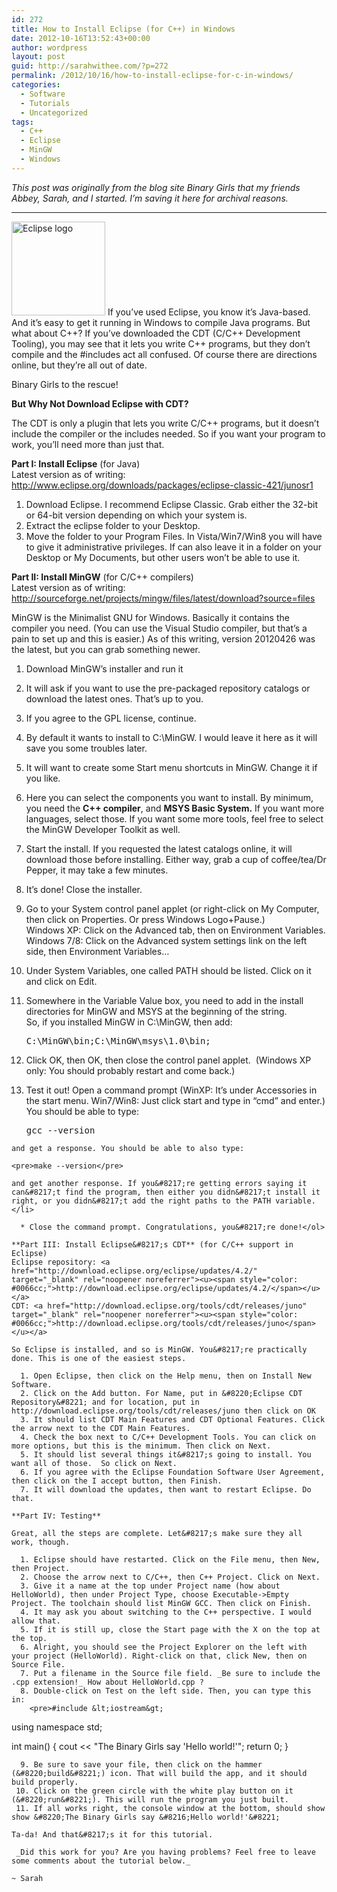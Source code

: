```yaml
---
id: 272
title: How to Install Eclipse (for C++) in Windows
date: 2012-10-16T13:52:43+00:00
author: wordpress
layout: post
guid: http://sarahwithee.com/?p=272
permalink: /2012/10/16/how-to-install-eclipse-for-c-in-windows/
categories:
  - Software
  - Tutorials
  - Uncategorized
tags:
  - C++
  - Eclipse
  - MinGW
  - Windows
---
```

_This post was originally from the blog site Binary Girls that my friends Abbey, Sarah, and I started. I’m saving it here for archival reasons._

* * *

<img class="alignright wp-image-282 size-full" src="http://sarahwithee.com/wp-content/uploads/eclipse_pos_logo_fc_med2-150x150.jpg" alt="Eclipse logo" width="150" height="150" /> If you&#8217;ve used Eclipse, you know it&#8217;s Java-based. And it&#8217;s easy to get it running in Windows to compile Java programs. But what about C++? If you&#8217;ve downloaded the CDT (C/C++ Development Tooling), you may see that it lets you write C++ programs, but they don&#8217;t compile and the #includes act all confused. Of course there are directions online, but they&#8217;re all out of date.

Binary Girls to the rescue!

**But Why Not Download Eclipse with CDT?**

The CDT is only a plugin that lets you write C/C++ programs, but it doesn&#8217;t include the compiler or the includes needed. So if you want your program to work, you&#8217;ll need more than just that.

**Part I: Install Eclipse** (for Java)  
Latest version as of writing: <a href="http://www.eclipse.org/downloads/packages/eclipse-classic-421/junosr1" target="_blank" rel="noopener noreferrer"><u><span style="color: #0066cc;">http://www.eclipse.org/downloads/packages/eclipse-classic-421/junosr1</span></u></a>

  1. Download Eclipse. I recommend Eclipse Classic. Grab either the 32-bit or 64-bit version depending on which your system is.
  2. Extract the eclipse folder to your Desktop.
  3. Move the folder to your Program Files. In Vista/Win7/Win8 you will have to give it administrative privileges. If can also leave it in a folder on your Desktop or My Documents, but other users won&#8217;t be able to use it.

**Part II: Install MinGW** (for C/C++ compilers)  
Latest version as of writing: <a href="http://sourceforge.net/projects/mingw/files/latest/download?source=files" target="_blank" rel="noopener noreferrer"><u><span style="color: #0066cc;">http://sourceforge.net/projects/mingw/files/latest/download?source=files</span></u></a>

MinGW is the Minimalist GNU for Windows. Basically it contains the compiler you need. (You can use the Visual Studio compiler, but that&#8217;s a pain to set up and this is easier.) As of this writing, version 20120426 was the latest, but you can grab something newer.

  1. Download MinGW&#8217;s installer and run it
  2. It will ask if you want to use the pre-packaged repository catalogs or download the latest ones. That&#8217;s up to you.
  3. If you agree to the GPL license, continue.
  4. By default it wants to install to C:\MinGW. I would leave it here as it will save you some troubles later.
  5. It will want to create some Start menu shortcuts in MinGW. Change it if you like.
  6. Here you can select the components you want to install. By minimum, you need the **C++ compiler**, and **MSYS Basic System.** If you want more languages, select those. If you want some more tools, feel free to select the MinGW Developer Toolkit as well.
  7. Start the install. If you requested the latest catalogs online, it will download those before installing. Either way, grab a cup of coffee/tea/Dr Pepper, it may take a few minutes.
  8. It&#8217;s done! Close the installer.
  9. Go to your System control panel applet (or right-click on My Computer, then click on Properties. Or press Windows Logo+Pause.)  
    Windows XP: Click on the Advanced tab, then on Environment Variables.  
    Windows 7/8: Click on the Advanced system settings link on the left side, then Environment Variables&#8230;
 10. Under System Variables, one called PATH should be listed. Click on it and click on Edit.
 11. Somewhere in the Variable Value box, you need to add in the install directories for MinGW and MSYS at the beginning of the string.  
    So, if you installed MinGW in C:\MinGW, then add:</p> 
    <pre>C:\MinGW\bin;C:\MinGW\msys\1.0\bin;</pre>

 12. Click OK, then OK, then close the control panel applet.  (Windows XP only: You should probably restart and come back.)
 13. Test it out! Open a command prompt (WinXP: It&#8217;s under Accessories in the start menu. Win7/Win8: Just click start and type in &#8220;cmd&#8221; and enter.) You should be able to type: 
    <pre>gcc --version</pre>
    
    and get a response. You should be able to also type:
    
    <pre>make --version</pre>
    
    and get another response. If you&#8217;re getting errors saying it can&#8217;t find the program, then either you didn&#8217;t install it right, or you didn&#8217;t add the right paths to the PATH variable.</li> 
    
      * Close the command prompt. Congratulations, you&#8217;re done!</ol> 
    
    **Part III: Install Eclipse&#8217;s CDT** (for C/C++ support in Eclipse)  
    Eclipse repository: <a href="http://download.eclipse.org/eclipse/updates/4.2/" target="_blank" rel="noopener noreferrer"><u><span style="color: #0066cc;">http://download.eclipse.org/eclipse/updates/4.2/</span></u></a>  
    CDT: <a href="http://download.eclipse.org/tools/cdt/releases/juno" target="_blank" rel="noopener noreferrer"><u><span style="color: #0066cc;">http://download.eclipse.org/tools/cdt/releases/juno</span></u></a>
    
    So Eclipse is installed, and so is MinGW. You&#8217;re practically done. This is one of the easiest steps.
    
      1. Open Eclipse, then click on the Help menu, then on Install New Software.
      2. Click on the Add button. For Name, put in &#8220;Eclipse CDT Repository&#8221; and for location, put in http://download.eclipse.org/tools/cdt/releases/juno then click on OK
      3. It should list CDT Main Features and CDT Optional Features. Click the arrow next to the CDT Main Features.
      4. Check the box next to C/C++ Development Tools. You can click on more options, but this is the minimum. Then click on Next.
      5. It should list several things it&#8217;s going to install. You want all of those.  So click on Next.
      6. If you agree with the Eclipse Foundation Software User Agreement, then click on the I accept button, then Finish.
      7. It will download the updates, then want to restart Eclipse. Do that.
    
    **Part IV: Testing**
    
    Great, all the steps are complete. Let&#8217;s make sure they all work, though.
    
      1. Eclipse should have restarted. Click on the File menu, then New, then Project.
      2. Choose the arrow next to C/C++, then C++ Project. Click on Next.
      3. Give it a name at the top under Project name (how about HelloWorld), then under Project Type, choose Executable->Empty Project. The toolchain should list MinGW GCC. Then click on Finish.
      4. It may ask you about switching to the C++ perspective. I would allow that.
      5. If it is still up, close the Start page with the X on the top at the top.
      6. Alright, you should see the Project Explorer on the left with your project (HelloWorld). Right-click on that, click New, then on Source File.
      7. Put a filename in the Source file field. _Be sure to include the .cpp extension!_ How about HelloWorld.cpp ?
      8. Double-click on Test on the left side. Then, you can type this in: 
        <pre>#include &lt;iostream&gt;
using namespace std;

int main() {
   cout &lt;&lt; "The Binary Girls say 'Hello world!'";
   return 0;
}</pre>
    
      9. Be sure to save your file, then click on the hammer (&#8220;build&#8221;) icon. That will build the app, and it should build properly.
     10. Click on the green circle with the white play button on it (&#8220;run&#8221;). This will run the program you just built.
     11. If all works right, the console window at the bottom, should show show &#8220;The Binary Girls say &#8216;Hello world!'&#8221;
    
    Ta-da! And that&#8217;s it for this tutorial.
    
     _Did this work for you? Are you having problems? Feel free to leave some comments about the tutorial below._
    
    ~ Sarah